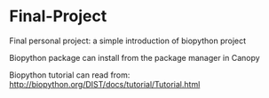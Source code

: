 # Final-Project
Final personal project: a simple introduction of biopython project

Biopython package can install from the package manager in Canopy

Biopython tutorial can read from: http://biopython.org/DIST/docs/tutorial/Tutorial.html

